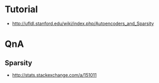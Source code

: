 
# Tutorial
* http://ufldl.stanford.edu/wiki/index.php/Autoencoders_and_Sparsity

# QnA
## Sparsity
* http://stats.stackexchange.com/a/151011
